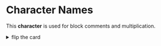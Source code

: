 # Character Names

This **character** is used for block comments and multiplication.

<details>
<summary>flip the card</summary>
<br>

## `*`

- _singular_: asterisk, or star
- _plural_: asterisks, or stars

```js
'use strict';

/*
  block comment
*/

let four = 2 * 2;
console.log(four);
```

</details>
